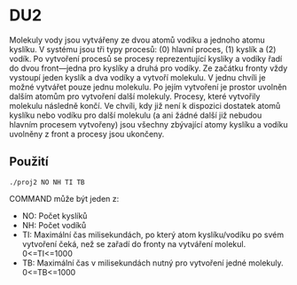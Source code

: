 # DU2
Molekuly vody jsou vytvářeny ze dvou atomů vodíku a jednoho atomu kyslíku. V systému jsou tři typy procesů: (0) hlavní proces, (1) kyslík a (2) vodík. Po vytvoření procesů se procesy reprezentující kyslíky a vodíky řadí do dvou front—jedna pro kyslíky a druhá pro vodíky. Ze začátku fronty vždy vystoupí jeden kyslík a dva vodíky a vytvoří molekulu. V jednu chvíli je možné vytvářet pouze jednu molekulu. Po jejím vytvoření je prostor uvolněn dalším atomům pro vytvoření další molekuly. Procesy, které vytvořily molekulu následně končí. Ve chvíli, kdy již není k dispozici dostatek atomů kyslíku nebo vodíku pro další molekulu (a ani žádné další již nebudou hlavním procesem vytvořeny) jsou všechny zbývající atomy kyslíku a vodíku uvolněny z front a procesy jsou ukončeny.

## Použití
`./proj2 NO NH TI TB`

COMMAND může být jeden z:
- NO: Počet kyslíků
- NH: Počet vodíků
- TI: Maximální čas milisekundách, po který atom kyslíku/vodíku po svém vytvoření čeká, než se zařadí do fronty na vytváření molekul. 0<=TI<=1000
- TB: Maximální čas v milisekundách nutný pro vytvoření jedné molekuly. 0<=TB<=1000
